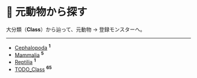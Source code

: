 # 🧭 元動物から探す

大分類（**Class**）から辿って、元動物 → 登録モンスターへ。

---

- [Cephalopoda](cephalopoda/index.md) <sup>**1**</sup>
- [Mammalia](mammalia/index.md) <sup>**5**</sup>
- [Reptilia](reptilia/index.md) <sup>**1**</sup>
- [TODO_Class](todo-class/index.md) <sup>**65**</sup>
